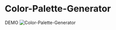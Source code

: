 # Color-Palette-Generator

DEMO 
![Color-Palette-Generator](https://github.com/user-attachments/assets/b485a030-401c-49ff-aa7d-cc9b781d8069)
